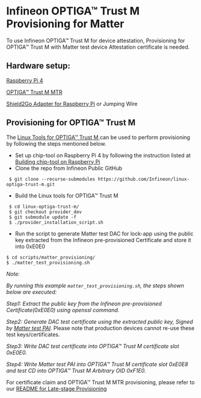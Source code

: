 ﻿# Infineon OPTIGA&trade; Trust M Provisioning for Matter

To use Infineon OPTIGA&trade; Trust M for device attestation, Provisioning for
OPTIGA&trade; Trust M with Matter test device Attestation certificate is needed.

## Hardware setup:

[Raspberry Pi 4](https://www.raspberrypi.com/products/raspberry-pi-4-model-b/)

[OPTIGA™ Trust M MTR](https://www.infineon.com/cms/en/product/evaluation-boards/trust-m-mtr-shield/)

[Shield2Go Adapter for Raspberry Pi](https://www.infineon.com/cms/en/product/evaluation-boards/s2go-adapter-rasp-pi-iot/)
or Jumping Wire

## Provisioning for OPTIGA&trade; Trust M

The
[Linux Tools for OPTIGA&trade; Trust M ](https://github.com/Infineon/linux-optiga-trust-m)
can be used to perform provisioning by following the steps mentioned below.

-   Set up chip-tool on Raspberry Pi 4 by following the instruction listed at
    [Building chip-tool on Raspberry Pi ](https://github.com/project-chip/connectedhomeip/blob/master/docs/guides/BUILDING.md#installing-prerequisites-on-raspberry-pi-4)
-   Clone the repo from Infineon Public GitHub

```
 $ git clone --recurse-submodules https://github.com/Infineon/linux-optiga-trust-m.git
```

-   Build the Linux tools for OPTIGA&trade; Trust M

```
 $ cd linux-optiga-trust-m/
 $ git checkout provider_dev
 $ git submodule update -f
 $ ./provider_installation_script.sh
```

-   Run the script to generate Matter test DAC for lock-app using the public key
    extracted from the Infineon pre-provisioned Certificate and store it into
    0xE0E0

```
$ cd scripts/matter_provisioning/
$ ./matter_test_provisioning.sh
```

_Note:_

_By running this example `matter_test_provisioning.sh`, the steps shown below
are executed:_

_Step1: Extract the public key from the Infineon pre-provisioned
Certificate(0xE0E0) using openssl command._

_Step2: Generate DAC test certificate using the extracted public key, Signed by
[Matter test PAI](https://github.com/project-chip/connectedhomeip/blob/v1.1-branch/credentials/development/attestation/Matter-Development-PAI-FFF1-noPID-Cert.pem)_.
Please note that production devices cannot re-use these test keys/certificates.

_Step3: Write DAC test certificate into OPTIGA&trade; Trust M certificate slot
0xE0E0._

_Step4: Write Matter test PAI into OPTIGA&trade; Trust M certificate slot 0xE0E8
and test CD into OPTIGA&trade; Trust M Arbitrary OID 0xF1E0._

For certificate claim and OPTIGA&trade; Trust M MTR provisioning, please refer
to our
[README for Late-stage Provisioning](https://github.com/Infineon/linux-optiga-trust-m/blob/provider_dev/scripts/matter_provisioning/README.md#certificate-claiming)
